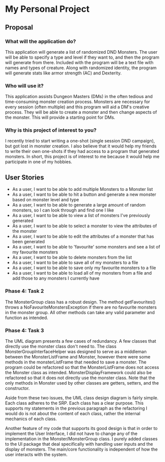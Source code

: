 # My Personal Project

## Proposal

### What will the application do?
This application will generate a list of randomized DND Monsters.
The user will be able to specify a type and level if they want to, and then the program will generate from there.
Included with the program will be a text file with names and types of creature.
Along with randomized identity,
the program will generate stats like armor strength (AC) and Dexterity.

### Who will use it?
This application assists Dungeon Masters (DMs) in the often tedious and time-consuming monster creation process.
Monsters are necessary for every session (often multiple) and this program will aid a DM's creative process.
They will be able to create a monster and then change aspects of the monster. This will provide a starting point for
DMs.

### Why is this project of interest to you?
I recently tried to start writing a one-shot (single session DND campaign), but got lost in monster creation.
I also believe that it would help my friends to write their own one-shots if they had access to a program that generated
monsters.
In short, this project is of interest to me because it would help me participate in one of my hobbies.

## User Stories

- As a user, I want to be able to add multiple Monsters to a Monster list
- As a user, I want to be able to hit a button and generate a new monster based on monster level and type
- As a user, I want to be able to generate a large amount of random monsters, so I can look through and find one I like
- As a user, I want to be able to view a list of monsters I've previously generated
- As a user, I want to be able to select a monster to view the attributes of the monster
- As a user, I want to be able to edit the attributes of a monster that has been generated
- As a user, I want to be able to 'favourite' some monsters and see a list of my favourite monsters
- As a user, I want to be able to delete monsters from the list
- As a user, I want to be able to save all of my monsters to a file
- As a user, I want to be able to save only my favourite monsters to a file
- As a user, I want to be able to load all of my monsters from a file and add those to any monsters I currently have

### Phase 4: Task 2
The MonsterGroup class has a robust design. The method getFavourites() throws a NoFavouriteMonstersException if there
are no favourite monsters in the monster group. All other methods can take any valid parameter and function as intended.

### Phase 4: Task 3
The UML diagram presents a few cases of redundancy. A few classes that directly use the monster class don't need
to. The class MonsterGroupInterfaceHelper was designed to serve as a middleman between the MonsterListFrame and Monster,
however there were some methods in the monsterListFrame that needed to save a monster. The program could be refactored
so that the MonsterListFrame does not access the Monster class as intended. MonsterDisplayFramework could also be
refactored so that it does not directly use the monster class. Note that the only methods in Monster used by other
classes are getters, setters, and the constructor. 

Aside from these two issues, the UML class design diagram is fairly simple. Each class adheres to the SRP. Each class
has a clear purpose. This supports my statements in the previous paragraph as the refactoring I would do is not about
the content of each class, rather the internal mechanics of each class.

Another feature of my code that supports its good design is that in order to implement the User Interface, I did not
have to change any of the implementation in the Monster/MonsterGroup class. I purely added classes to the UI package
that deal specifically with handling user inputs and the display of monsters. The main/core functionality is independent
of how the user interacts with the system.



